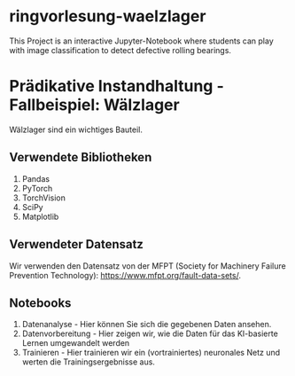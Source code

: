 # ringvorlesung-waelzlager

This Project is an interactive Jupyter-Notebook where students can play with image classification to detect defective rolling bearings.

# Prädikative Instandhaltung - Fallbeispiel: Wälzlager

Wälzlager sind ein wichtiges Bauteil.

## Verwendete Bibliotheken

1. Pandas
2. PyTorch
3. TorchVision
4. SciPy
5. Matplotlib

## Verwendeter Datensatz

Wir verwenden den Datensatz von der MFPT (Society for Machinery Failure Prevention Technology): https://www.mfpt.org/fault-data-sets/.

## Notebooks

1. Datenanalyse - Hier können Sie sich die gegebenen Daten ansehen.
2. Datenvorbereitung - Hier zeigen wir, wie die Daten für das KI-basierte Lernen umgewandelt werden
3. Trainieren - Hier trainieren wir ein (vortrainiertes) neuronales Netz und werten die Trainingsergebnisse aus.
